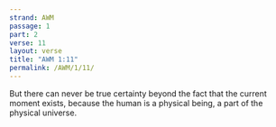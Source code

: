 ```yaml
---
strand: AWM
passage: 1
part: 2
verse: 11
layout: verse
title: "AWM 1:11"
permalink: /AWM/1/11/
---
```

But there can never be true certainty beyond the fact that the current moment exists, because the human is a physical being, a part of the physical universe.
